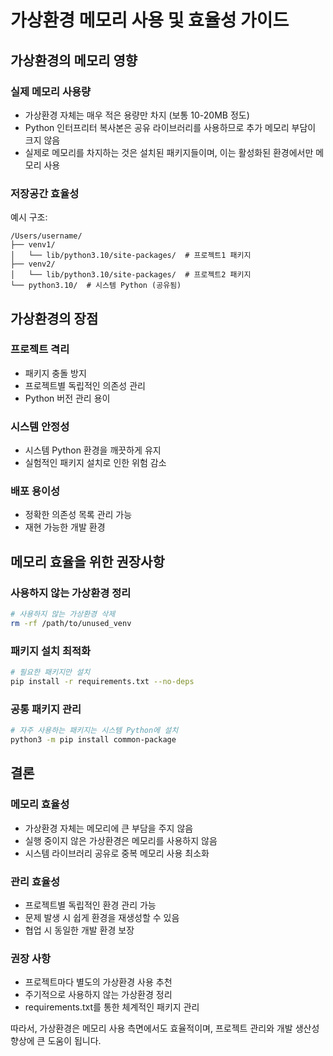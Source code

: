 # 가상환경 메모리 사용 및 효율성 가이드

## 가상환경의 메모리 영향

### 실제 메모리 사용량
- 가상환경 자체는 매우 적은 용량만 차지 (보통 10-20MB 정도)
- Python 인터프리터 복사본은 공유 라이브러리를 사용하므로 추가 메모리 부담이 크지 않음
- 실제로 메모리를 차지하는 것은 설치된 패키지들이며, 이는 활성화된 환경에서만 메모리 사용

### 저장공간 효율성
예시 구조:
```
/Users/username/
├── venv1/
│   └── lib/python3.10/site-packages/  # 프로젝트1 패키지
├── venv2/
│   └── lib/python3.10/site-packages/  # 프로젝트2 패키지
└── python3.10/  # 시스템 Python (공유됨)
```

## 가상환경의 장점

### 프로젝트 격리
- 패키지 충돌 방지
- 프로젝트별 독립적인 의존성 관리
- Python 버전 관리 용이

### 시스템 안정성
- 시스템 Python 환경을 깨끗하게 유지
- 실험적인 패키지 설치로 인한 위험 감소

### 배포 용이성
- 정확한 의존성 목록 관리 가능
- 재현 가능한 개발 환경

## 메모리 효율을 위한 권장사항

### 사용하지 않는 가상환경 정리
```bash
# 사용하지 않는 가상환경 삭제
rm -rf /path/to/unused_venv
```

### 패키지 설치 최적화
```bash
# 필요한 패키지만 설치
pip install -r requirements.txt --no-deps
```

### 공통 패키지 관리
```bash
# 자주 사용하는 패키지는 시스템 Python에 설치
python3 -m pip install common-package
```

## 결론

### 메모리 효율성
- 가상환경 자체는 메모리에 큰 부담을 주지 않음
- 실행 중이지 않은 가상환경은 메모리를 사용하지 않음
- 시스템 라이브러리 공유로 중복 메모리 사용 최소화

### 관리 효율성
- 프로젝트별 독립적인 환경 관리 가능
- 문제 발생 시 쉽게 환경을 재생성할 수 있음
- 협업 시 동일한 개발 환경 보장

### 권장 사항
- 프로젝트마다 별도의 가상환경 사용 추천
- 주기적으로 사용하지 않는 가상환경 정리
- requirements.txt를 통한 체계적인 패키지 관리

따라서, 가상환경은 메모리 사용 측면에서도 효율적이며, 프로젝트 관리와 개발 생산성 향상에 큰 도움이 됩니다. 